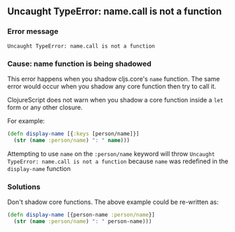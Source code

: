 ## Uncaught TypeError: name.call is not a function

### Error message

```
Uncaught TypeError: name.call is not a function
```

### Cause: name function is being shadowed

This error happens when you shadow cljs.core's `name` function.  The same error
would occur when you shadow any core function then try to call it.

ClojureScript does not warn when you shadow a core function inside a `let` form
or any other closure.

For example:

```clojure
(defn display-name [{:keys [person/name]}]
  (str (name :person/name) ": " name)))
```

Attempting to use `name` on the `:person/name` keyword will throw `Uncaught
TypeError: name.call is not a function` because `name` was redefined in the
`display-name` function

### Solutions

Don't shadow core functions. The above example could be re-written as:

```clojure
(defn display-name [{person-name :person/name}]
  (str (name :person/name) ": " person-name)))
```
